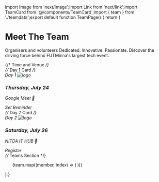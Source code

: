 import Image from 'next/image';import Link from 'next/link';import TeamCard from '@/components/TeamCard';import { team } from './teamdata';export default function TeamPage() {  return (    <div className="flex flex-col items-center max-w-full mx-auto py-8 px-2">      <h1 className="text-5xl md:text-7xl font-bold text-gray-900 mb-6 text-center font-productsans">Meet The Team</h1>      <p className="text-base md:text-2xl text-gray-700 mb-12 text-center font-productsans max-w-3xl">        Organisers and volunteers Dedicated. Innovative. Passionate.        Discover the driving force behind FUTMinna&apos;s largest tech event.      </p>      {/* Time and Venue */}      <div className="flex flex-col md:flex-row gap-4 md:gap-12 w-full max-w-6xl mb-16">        {/* Day 1 Card */}        <div className="bg-gradient-to-br from-green-500 to-green-700 rounded-3xl shadow-2xl border-2 border-green-800 p-8 flex-1 font-productsans flex flex-col justify-between min-h-[220px]">          <div>            <div className="flex items-center justify-between mb-4">              <span className="text-white text-xl md:text-2xl font-semibold">Day 1</span>              <Image                src="/logo/WEB STUFF-04.png"                alt="logo"                width={100}                height={28}                className="h-6 w-auto md:h-8 md:w-auto"              />            </div>            <h3 className="text-2xl md:text-3xl text-white font-bold mb-2">Thursday, July 24</h3>            <p className="font-semibold text-white text-base md:text-xl mb-4">Google Meet <span aria-label="location" role="img">📍</span></p>          </div>          <Link            href="https://gdg.community.dev/events/details/google-gdg-on-campus-federal-university-of-technology-minna-nigeria-presents-build-with-ai-2025/"            target="_blank"            rel="noopener noreferrer"            className="inline-block bg-white text-green-700 px-6 py-2 rounded-full font-bold hover:bg-green-100 transition-colors duration-200 text-center shadow text-base md:text-xl"          >            Set Reminder          </Link>        </div>        {/* Day 2 Card */}        <div className="bg-gradient-to-br from-blue-500 to-blue-700 rounded-3xl shadow-2xl border-2 border-blue-800 p-8 flex-1 font-productsans flex flex-col justify-between min-h-[220px] mt-4 md:mt-0">          <div>            <div className="flex items-center justify-between mb-4">              <span className="text-white text-xl md:text-2xl font-semibold">Day 2</span>              <Image                src="/logo/WEB STUFF-04.png"                alt="logo"                width={100}                height={28}                className="h-6 w-auto md:h-8 md:w-auto"              />            </div>            <h3 className="text-2xl md:text-3xl text-white font-bold mb-2">Saturday, July 26</h3>            <p className="font-semibold text-white text-base md:text-xl mb-4">NITDA IT HUB <span aria-label="location" role="img">📍</span></p>          </div>          <Link            href="https://gdg.community.dev/events/details/google-gdg-on-campus-federal-university-of-technology-minna-nigeria-presents-build-with-ai-2025/"            target="_blank"            rel="noopener noreferrer"            className="inline-block bg-white text-blue-700 px-6 py-2 rounded-full font-bold hover:bg-blue-100 transition-colors duration-200 text-center shadow text-base md:text-xl"          >            Register          </Link>        </div>      </div>      {/* Teams Section */}      <ul className="grid grid-cols-1 sm:grid-cols-2 lg:grid-cols-4 gap-y-4 gap-x-1 w-full max-w-7xl mx-auto">        {team.map((member, index) => (          <TeamCard            key={index}            name={member.name}            title={member.title}            imageUrl={member.imageUrl}            socialMedia={member.socialMedia}            subtitle={member.subtitle}          />        ))}      </ul>    </div>  );}